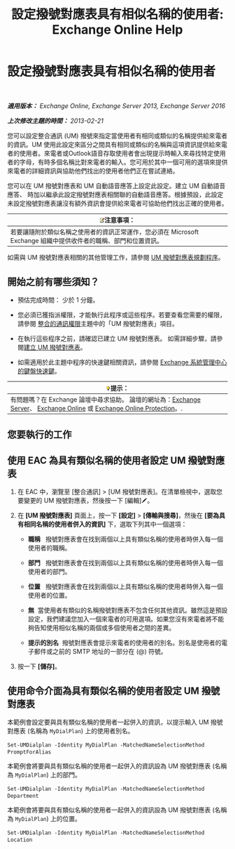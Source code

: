 ﻿---
title: '設定撥號對應表具有相似名稱的使用者: Exchange Online Help'
TOCTitle: 設定撥號對應表具有相似名稱的使用者
ms:assetid: 14783f45-95f5-49de-8215-0a3aef7dc034
ms:mtpsurl: https://technet.microsoft.com/zh-tw/library/Bb266943(v=EXCHG.150)
ms:contentKeyID: 51409155
ms.date: 05/23/2018
mtps_version: v=EXCHG.150
ms.translationtype: MT
---

# 設定撥號對應表具有相似名稱的使用者

 

_**適用版本：** Exchange Online, Exchange Server 2013, Exchange Server 2016_

_**上次修改主題的時間：** 2013-02-21_

您可以設定整合通訊 (UM) 撥號來指定當使用者有相同或類似的名稱提供給來電者的資訊。UM 使用此設定來區分之間具有相同或類似的名稱與這項資訊提供給來電者的使用者。來電者或Outlook語音存取使用者會出現提示時輸入來尋找特定使用者的字母，有時多個名稱比對來電者的輸入。您可用於其中一個可用的選項來提供來電者的詳細資訊與協助他們找出的使用者他們正在嘗試連絡。

您可以在 UM 撥號對應表和 UM 自動語音應答上設定此設定。建立 UM 自動語音應答、 時加以繼承此設定撥號對應表相關聯的自動語音應答。根據預設，此設定未設定撥號對應表讓沒有額外資訊會提供給來電者可協助他們找出正確的使用者。

<table>
<thead>
<tr class="header">
<th><img src="images/Bb124558.note(EXCHG.150).gif" title="注意事項" alt="注意事項" />注意事項：</th>
</tr>
</thead>
<tbody>
<tr class="odd">
<td>若要讓隨附於類似名稱之使用者的資訊正常運作，您必須在 Microsoft Exchange 組織中提供收件者的職稱、部門和位置資訊。</td>
</tr>
</tbody>
</table>


如需與 UM 撥號對應表相關的其他管理工作，請參閱 [UM 撥號對應表規劃程序](um-dial-plan-procedures-exchange-2013-help.md)。

## 開始之前有哪些須知？

  - 預估完成時間： 少於 1 分鐘。

  - 您必須已獲指派權限，才能執行此程序或這些程序。若要查看您需要的權限，請參閱 [整合的通訊權限](unified-messaging-permissions-exchange-2013-help.md)主題中的「UM 撥號對應表」項目。

  - 在執行這些程序之前，請確認已建立 UM 撥號對應表。 如需詳細步驟，請參閱[建立 UM 撥號對應表](create-a-um-dial-plan-exchange-2013-help.md)。

  - 如需適用於此主題中程序的快速鍵相關資訊，請參閱 [Exchange 系統管理中心的鍵盤快速鍵](keyboard-shortcuts-in-the-exchange-admin-center-exchange-online-protection-help.md)。

<table>
<thead>
<tr class="header">
<th><img src="images/Bb124558.tip(EXCHG.150).gif" title="提示" alt="提示" />提示：</th>
</tr>
</thead>
<tbody>
<tr class="odd">
<td>有問題嗎？在 Exchange 論壇中尋求協助。 論壇的網址為：<a href="https://go.microsoft.com/fwlink/p/?linkid=60612">Exchange Server</a>、 <a href="https://go.microsoft.com/fwlink/p/?linkid=267542">Exchange Online</a> 或 <a href="https://go.microsoft.com/fwlink/p/?linkid=285351">Exchange Online Protection</a>。.</td>
</tr>
</tbody>
</table>


## 您要執行的工作

## 使用 EAC 為具有類似名稱的使用者設定 UM 撥號對應表

1.  在 EAC 中，瀏覽至 \[整合通訊\] \> \[UM 撥號對應表\]。在清單檢視中，選取您要變更的 UM 撥號對應表，然後按一下 \[編輯\]![編輯圖示](images/JJ218640.6f53ccb2-1f13-4c02-bea0-30690e6ea71d(EXCHG.150).gif "編輯圖示")。

2.  在 **\[UM 撥號對應表\]** 頁面上，按一下 **\[設定\]** \> **\[傳輸與搜尋\]**，然後在 **\[要為具有相同名稱的使用者併入的資訊\]** 下，選取下列其中一個選項：
    
      - **職稱**   撥號對應表會在找到兩個以上具有類似名稱的使用者時併入每一個使用者的職稱。
    
      - **部門**   撥號對應表會在找到兩個以上具有類似名稱的使用者時併入每一個使用者的部門。
    
      - **位置**   撥號對應表會在找到兩個以上具有類似名稱的使用者時併入每一個使用者的位置。
    
      - **無**  當使用者有類似的名稱撥號對應表不包含任何其他資訊。雖然這是預設設定，我們建議您加入一個來電者的可用選項。如果您沒有來電者將不能夠告知使用相似名稱的兩個或多個使用者之間的差異。
    
      - **提示的別名**  撥號對應表會提示來電者的使用者的別名。別名是使用者的電子郵件或之前的 SMTP 地址的一部分在 (@) 符號。

3.  按一下 **\[儲存\]**。

## 使用命令介面為具有類似名稱的使用者設定 UM 撥號對應表

本範例會設定要與具有類似名稱的使用者一起併入的資訊，以提示輸入 UM 撥號對應表 (名稱為 `MyDialPlan`) 上的使用者別名。

    Set-UMDialplan -Identity MyDialPlan -MatchedNameSelectionMethod PromptForAlias

本範例會將要與具有類似名稱的使用者一起併入的資訊設為 UM 撥號對應表 (名稱為 `MyDialPlan`) 上的部門。

    Set-UMDialplan -Identity MyDialPlan -MatchedNameSelectionMethod Department

本範例會將要與具有類似名稱的使用者一起併入的資訊設為 UM 撥號對應表 (名稱為 `MyDialPlan`) 上的位置。

    Set-UMDialplan -Identity MyDialPlan -MatchedNameSelectionMethod Location

